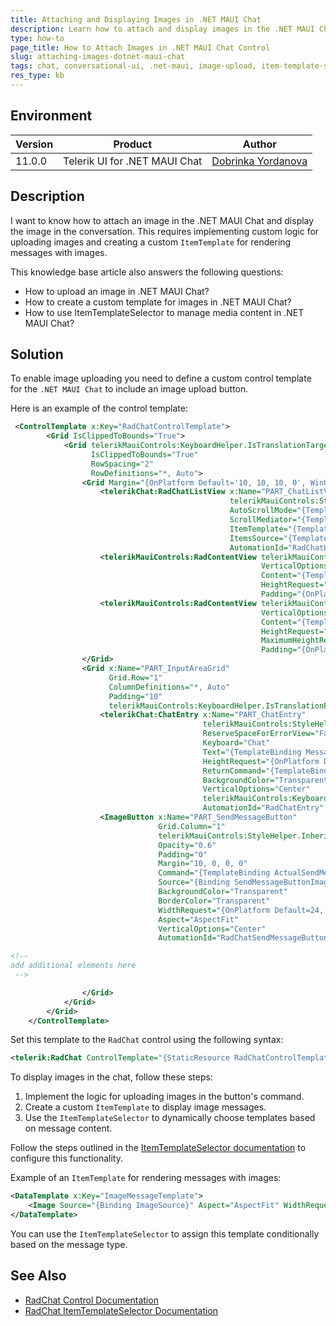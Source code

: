 ```yaml
---
title: Attaching and Displaying Images in .NET MAUI Chat
description: Learn how to attach and display images in the .NET MAUI Chat (Conversational UI) component using custom templates and logic.
type: how-to
page_title: How to Attach Images in .NET MAUI Chat Control
slug: attaching-images-dotnet-maui-chat
tags: chat, conversational-ui, .net-maui, image-upload, item-template-selector
res_type: kb
---
```


## Environment

| Version | Product | Author | 
| --- | --- | ---- | 
| 11.0.0 | Telerik UI for .NET MAUI Chat | [Dobrinka Yordanova](https://www.telerik.com/blogs/author/dobrinka-yordanova) | 

## Description

I want to know how to attach an image in the .NET MAUI Chat and display the image in the conversation. This requires implementing custom logic for uploading images and creating a custom `ItemTemplate` for rendering messages with images. 

This knowledge base article also answers the following questions:
- How to upload an image in .NET MAUI Chat?
- How to create a custom template for images in .NET MAUI Chat?
- How to use ItemTemplateSelector to manage media content in .NET MAUI Chat?

## Solution

To enable image uploading you need to define a custom control template for the `.NET MAUI Chat` to include an image upload button.

Here is an example of the control template:

```xml
 <ControlTemplate x:Key="RadChatControlTemplate">
        <Grid IsClippedToBounds="True">
            <Grid telerikMauiControls:KeyboardHelper.IsTranslationTarget="True"
                  IsClippedToBounds="True"
                  RowSpacing="2"
                  RowDefinitions="*, Auto">
                <Grid Margin="{OnPlatform Default='10, 10, 10, 0', WinUI='0, 10, 0, 0', MacCatalyst='0, 10, 0, 0'}">
                    <telerikChat:RadChatListView x:Name="PART_ChatListView"
                                                 telerikMauiControls:StyleHelper.InheritedStyleClass="{TemplateBinding ActualStyleClass}"
                                                 AutoScrollMode="{TemplateBinding AutoScrollMode}"
                                                 ScrollMediator="{TemplateBinding ActualScrollMediator}"
                                                 ItemTemplate="{TemplateBinding ItemTemplateSelector}"
                                                 ItemsSource="{TemplateBinding Items}"
                                                 AutomationId="RadChatListView" />
                    <telerikMauiControls:RadContentView telerikMauiControls:StyleHelper.InheritedStyleClass="{TemplateBinding ActualStyleClass}"
                                                        VerticalOptions="End"
                                                        Content="{TemplateBinding TypingIndicator}"
                                                        HeightRequest="{TemplateBinding TypingIndicator.IsVisible, Converter={StaticResource ChatBoolToValueConverter}}"
                                                        Padding="{OnPlatform Default=0, WinUI='10, 0', MacCatalyst='12, 0'}" />
                    <telerikMauiControls:RadContentView telerikMauiControls:StyleHelper.InheritedStyleClass="{TemplateBinding ActualStyleClass}"
                                                        VerticalOptions="End"
                                                        Content="{TemplateBinding Picker}"
                                                        HeightRequest="{TemplateBinding Picker.IsVisible, Converter={StaticResource ChatBoolToValueConverter}}"
                                                        MaximumHeightRequest="{Binding Height, Source={x:Reference PART_ChatListView}}"
                                                        Padding="{OnPlatform Default=0, WinUI='10, 0', MacCatalyst='12, 0'}" />
                </Grid>
                <Grid x:Name="PART_InputAreaGrid"
                      Grid.Row="1"
                      ColumnDefinitions="*, Auto"
                      Padding="10"
                      telerikMauiControls:KeyboardHelper.IsTranslationPivot="True">
                    <telerikChat:ChatEntry x:Name="PART_ChatEntry"
                                           telerikMauiControls:StyleHelper.InheritedStyleClass="{TemplateBinding ActualStyleClass}"
                                           ReserveSpaceForErrorView="False"
                                           Keyboard="Chat"
                                           Text="{TemplateBinding Message, Mode=TwoWay}"
                                           HeightRequest="{OnPlatform Default=36, WinUI=32, MacCatalyst=28, Android=44}"
                                           ReturnCommand="{TemplateBinding ActualSendMessageCommand}"
                                           BackgroundColor="Transparent"
                                           VerticalOptions="Center"
                                           telerikMauiControls:KeyboardHelper.IsTranslationSource="True" 
                                           AutomationId="RadChatEntry" />
                    <ImageButton x:Name="PART_SendMessageButton"
                                 Grid.Column="1"
                                 telerikMauiControls:StyleHelper.InheritedStyleClass="{TemplateBinding ActualStyleClass}"
                                 Opacity="0.6"
                                 Padding="0"
                                 Margin="10, 0, 0, 0"
                                 Command="{TemplateBinding ActualSendMessageCommand}"
                                 Source="{Binding SendMessageButtonImage, Source={RelativeSource Mode=TemplatedParent}}"
                                 BackgroundColor="Transparent"
                                 BorderColor="Transparent"
                                 WidthRequest="{OnPlatform Default=24, WinUI=22}"
                                 Aspect="AspectFit"
                                 VerticalOptions="Center" 
                                 AutomationId="RadChatSendMessageButton" />

<!--
add additional elements here
 --> 

                </Grid>
            </Grid>
        </Grid>
    </ControlTemplate>
```

Set this template to the `RadChat` control using the following syntax:

```xml
<telerik:RadChat ControlTemplate="{StaticResource RadChatControlTemplate}" />
```


To display images in the chat, follow these steps:

1. Implement the logic for uploading images in the button's command.
2. Create a custom `ItemTemplate` to display image messages.
3. Use the `ItemTemplateSelector` to dynamically choose templates based on message content.

Follow the steps outlined in the [ItemTemplateSelector documentation](https://docs.telerik.com/devtools/maui/controls/chat/item-template-selector) to configure this functionality.

Example of an `ItemTemplate` for rendering messages with images:

```xml
<DataTemplate x:Key="ImageMessageTemplate">
    <Image Source="{Binding ImageSource}" Aspect="AspectFit" WidthRequest="100" HeightRequest="100" />
</DataTemplate>
```

You can use the `ItemTemplateSelector` to assign this template conditionally based on the message type.

## See Also

- [RadChat Control Documentation](https://docs.telerik.com/devtools/maui/controls/chat/overview)
- [RadChat ItemTemplateSelector Documentation](https://docs.telerik.com/devtools/maui/controls/chat/item-template-selector)
